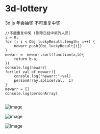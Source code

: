 # 3d-lottery
3d  js 年会抽奖 不可重复中奖

```
//不能重复中奖 (删除已经中奖的人员)
i = 0;
for (; i < Obj.luckyResult.length; i++) {
    newarr.push(Obj.luckyResult[i])
}
newarr =  newarr.sort(function(a,b){
    return b-a;
})
console.log(newarr)
for(let val of newarr){
    console.log("newarr:"+val)
    personArray.splice(val,  1)
}
newarr = []
console.log(personArray)
        
```

![image](https://github.com/xieyuhua/3d-lottery/assets/29120060/f6de0546-5cf6-45fd-b9bd-4130e45ca9d1)

![image](https://github.com/xieyuhua/3d-lottery/assets/29120060/5405b783-2c22-46a1-a592-44d064435e90)

![image](https://github.com/xieyuhua/3d-lottery/assets/29120060/79b07053-1f2b-425e-ae9e-faf365fc2bf6)

